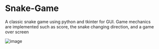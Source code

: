 # Snake-Game
A classic snake game using python and tkinter for GUI.  Game mechanics are implemented such as score, the snake changing direction, and a game over screen

![image](https://user-images.githubusercontent.com/119982937/208481443-7271529b-be56-472d-a6dc-3fbca3f4a82d.png)
